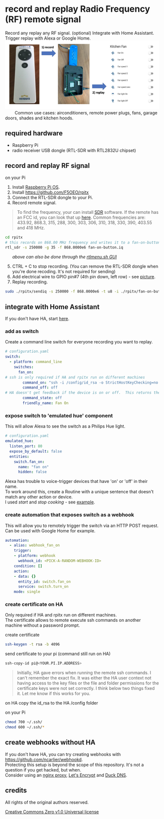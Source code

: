 # record and replay Radio Frequency (RF) remote signal 
Record any replay any RF signal. (optional) Integrate with Home Assistant. Trigger replay with Alexa or Google Home.  
![](docs/pics/project-drawing.png)
&nbsp;&nbsp;&nbsp;&nbsp;&nbsp;&nbsp;&nbsp;&nbsp;Common use cases: airconditioners, remote power plugs, fans, garage doors, shades and kitchen hoods.

## required hardware

* Raspberry Pi 
* radio receiver USB dongle (RTL-SDR with RTL2832U chipset)

## record and replay RF signal 

on your Pi
1. Install [Raspberry Pi OS](https://www.raspberrypi.org/downloads/raspberry-pi-os/). 
2. Install https://github.com/F5OEO/rpitx
3. Connect the RTL-SDR dongle to your Pi.
4. Record remote signal.  
> To find the frequency, your can install [SDR](https://www.rtl-sdr.com/big-list-rtl-sdr-supported-software/) software.  If the remote has an FCC id, you can look that up [here](https://fccid.io).  Common frequencies are: 433.92, 868.3, 315, 288, 300, 303, 306, 310, 318, 330, 390, 403.55 and 418 MHz.
```bash
cd rpitx
# this records on 868.00 MHz frequency and writes it to a fan-on-button.iq file
rtl_sdr -s 250000 -g 35 -f 868.0000e6 fan-on-button.iq
```
&nbsp;&nbsp;&nbsp;&nbsp;&nbsp; *above can also be done through the [rtlmenu.sh GUI](https://github.com/defcon24bit/record-and-replay-RF-remote/tree/master/docs/record-RF-signal-screenshots.md)*

5. CTRL + C to stop recording. (You can remove the RTL-SDR dongle when you're done recoding.  It's not required for sending)    
6. Add electrical wire to GPIO pin#7 (4th pin down, left row) - see [picture](https://github.com/defcon24bit/record-and-replay-RF-remote/tree/master/docs/pi-gpio-pins-picture.md).
7. Replay recording.  
```bash
sudo ./rpitx/sendiq -s 250000 -f 868.0000e6 -t u8 -i ./rpitx/fan-on-button.iq
```
<!--4. Launch the rpitx menu.
```bash
cd rpitx
./rtlmenu.sh
```
5. Set frequency, record and test replay - see [screenshot examples](https://github.com/defcon24bit/record-and-replay-RF-remote/tree/master/docs/record-RF-signal-screenshots.md).  
6. Rename the /rpitx/record.iq file.  
> The menu always uses the same file, so to avoid overwriting rename the file
```bash
cp record.iq on-button.iq
```
7. Go back to step 4. and repeat until you've recorded all buttons on your remote.    
-->

## integrate with Home Assistant

If you don't have HA, start [here](https://github.com/defcon24bit/record-and-replay-RF-remote/tree/master/docs/install-hassio.md).  

### add as switch 

Create a command line switch for everyone recording you want to replay.

```yaml
# configuration.yaml
switch:
  - platform: command_line
    switches:
      fan_on:
# ssh is only required if HA and rpitx run on different machines
        command_on: "ssh -i /config/id_rsa -o StrictHostKeyChecking=no -q pi@<YOUR.PI.IP.ADDRESS> sudo ./rpitx/sendiq -s 250000 -f 868.0000e6 -t u8 -i ./rpitx/fan-all-on.iq | wc -l >> /config/command.log"
        command_off: off
# HA doesn't get feedback if the device is on or off.  This returns the switch always back to the off-state.  
        command_state: off
        friendly_name: Fan On
```

### expose switch to 'emulated hue' component 

This will allow Alexa to see the switch as a Philips Hue light.

```yaml
# configuration.yaml
emulated_hue:
  listen_port: 80
  expose_by_default: false
  entities:
    switch.fan_on:
      name: "fan on"
      hidden: false
```

Alexa has trouble to voice-trigger devices that have 'on' or 'off' in their name.   
To work around this, create a Routine with a unique sentence that doesn't match any other action or device.     
I used *start* and *stop cooking* - see [example](https://github.com/defcon24bit/record-and-replay-RF-remote/tree/master/docs/alexa-routine-picture.md).


### create automation that exposes switch as a webhook 

This will allow you to remotely trigger the switch via an HTTP POST request.   
Can be used with Google Home for example. 

```yaml
automation:
  - alias: webhook_fan_on
    trigger:
    - platform: webhook
      webhook_id: <PICK-A-RANDOM-WEBHOOK-ID>
    condition: []
    action:
    - data: {}
      entity_id: switch.fan_on
      service: switch.turn_on
    mode: single
```

### create certificate on HA

Only required if HA and rpitx run on different machines.  
The certificate allows to remote execute ssh commands on another machine without a password prompt. 

create certificate
```bash
ssh-keygen -t rsa -b 4096
```
send certificate to your pi (command still run on HA)
```bash
ssh-copy-id pi@<YOUR.PI.IP.ADDRESS>
```
> Initially,  HA gave errors when running the remote ssh commands.  I can't remember the exact fix.  It was either the HA user context not having access to the key files or the file and folder permissions for the certificate keys were not set correctly.  I think below two things fixed it.  Let me know if this works for you.

on HA
copy the id_rsa to the HA /config folder

on your Pi
```bash
chmod 700 ~/.ssh/
chmod 600 ~/.ssh/*
```

## create webhooks without HA

If you don't have HA, you can try creating webhooks with https://github.com/ncarlier/webhookd.    
Protecting this setup is beyond the scope of this repository. It's not a question if you get hacked, but when.  
Consider using an [nginx proxy](https://nginx.org/en/), [Let's Encrypt](https://letsencrypt.org) and [Duck DNS](https://www.duckdns.org).

<!--
## create IFTTT Applets
1. Create a [new IFTTT Applet](https://ifttt.com/create).
2. Select '+This' -> 'Amazon Alexa' or 'Google Assistant' -> 'Say a specific/simple phrase'.
3. Select '+That' -> 'Webhooks' -> 'Make a web request'.
URL ```https://<YOUR-HA>/api/webhook/<YOUR-WEBHOOK-ID>```
Method: ```POST```.
-->

## credits 

All rights of the original authors reserved. 

[Creative Commons Zero v1.0 Universal license](https://github.com/defcon24bit/record-and-replay-RF-remote/tree/master/LICENSE)

